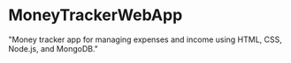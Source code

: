 # MoneyTrackerWebApp
"Money tracker app for managing expenses and income using HTML, CSS, Node.js, and MongoDB."
